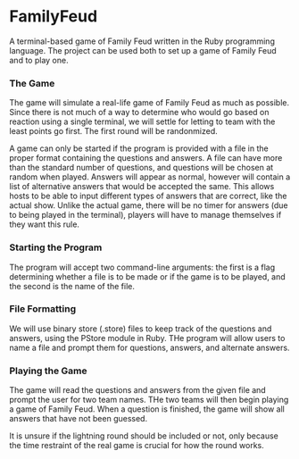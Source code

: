 # FamilyFeud

A terminal-based game of Family Feud written in the Ruby programming language.
The project can be used both to set up a game of Family Feud and to play one.

### The Game

The game will simulate a real-life game of Family Feud as much as possible.
Since there is not much of a way to determine who would go based on reaction using a single terminal, we will settle for letting to team with the least points go first. The first round will be randonmized.

A game can only be started if the program is provided with a file in the proper format containing the questions and answers. A file can have more than the standard number of questions, and questions will be chosen at random when played. Answers will appear as normal, however will contain a list of alternative answers that would be accepted the same. This allows hosts to be able to input different types of answers that are correct, like the actual show.
Unlike the actual game, there will be no timer for answers (due to being played in the terminal), players will have to manage themselves if they want this rule.

### Starting the Program

The program will accept two command-line arguments: the first is a flag determining whether a file is to be made or if the game is to be played, and the second is the name of the file.

### File Formatting

We will use binary store (.store) files to keep track of the questions and answers, using the PStore module in Ruby.
THe program will allow users to name a file and prompt them for questions, answers, and alternate answers.

### Playing the Game

The game will read the questions and answers from the given file and prompt the user for two team names. THe two teams will then begin playing a game of Family Feud. When a question is finished, the game will show all answers that have not been guessed.

It is unsure if the lightning round should be included or not, only because the time restraint of the real game is crucial for how the round works.
